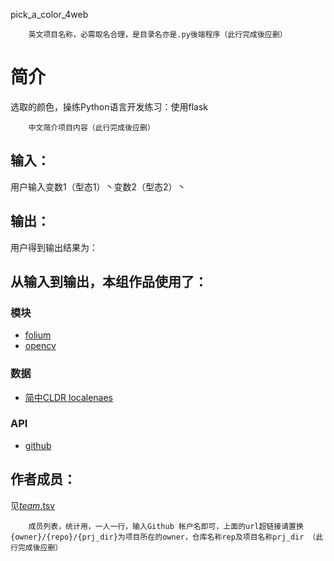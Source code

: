 pick_a_color_4web


		英文项目名称，必需取名合理，是目录名亦是.py後端程序（此行完成後应删）
# 简介 
选取的颜色，操练Python语言开发练习：使用flask


		中文简介项目内容（此行完成後应删）

## 输入：
用户输入变数1（型态1）丶变数2（型态2）丶
## 输出：
用户得到输出结果为：
## 从输入到输出，本组作品使用了：
### 模块
* [folium](https://github.com/python-visualization/folium)
* [opencv](http://opencv.org/)
### 数据
* [简中CLDR localenaes](https://github.com/unicode-cldr/cldr-localenames-modern/blob/master/main/zh-Hans/territories.json)
### API
* [github](https://api.github.com/)

## 作者成员：
见[_team_.tsv](https://github.com/{owner}/{repo}/{prj_dir}/_team_/_team.tsv)


		成员列表，统计用，一人一行，输入Github 帐户名即可，上面的url超链接请置换{owner}/{repo}/{prj_dir}为项目所在的owner，仓库名称rep及项目名称prj_dir （此行完成後应删）
